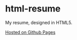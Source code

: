 # html-resume
My resume, designed in HTML5.

[Hosted on Github Pages](https://jollywizard.github.io/html-resume/)
